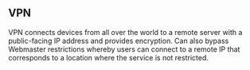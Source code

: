 ## VPN

VPN connects devices from all over the world to a remote server with a public-facing IP address and provides encryption. Can also bypass Webmaster restrictions whereby users can connect to a remote IP that corresponds to a location where the service is not restricted.
